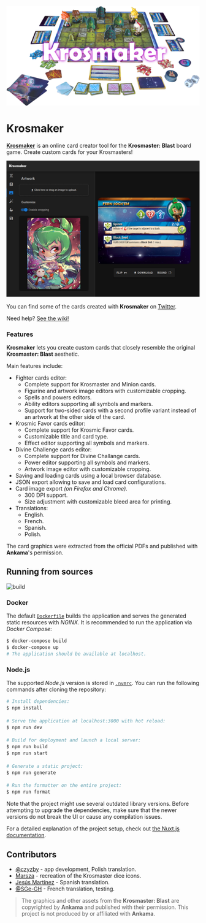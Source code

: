![Krosmaker](.github/images/banner.png)

# Krosmaker

[**Krosmaker**](https://krosmaker.github.io) is an online card creator
tool for the **Krosmaster: Blast** board game. Create custom cards for
your Krosmasters!

![Sample](.github/images/screenshot.png)

You can find some of the cards created with **Krosmaker** on
[Twitter](https://twitter.com/krosmaker).

Need help? [See the wiki!](https://github.com/krosmaker/krosmaker/wiki)

### Features

**Krosmaker** lets you create custom cards that closely resemble
the original **Krosmaster: Blast** aesthetic.

Main features include:

- Fighter cards editor:
  - Complete support for Krosmaster and Minion cards.
  - Figurine and artwork image editors with customizable cropping.
  - Spells and powers editors.
  - Ability editors supporting all symbols and markers.
  - Support for two-sided cards with a second profile variant
    instead of an artwork at the other side of the card.
- Krosmic Favor cards editor:
  - Complete support for Krosmic Favor cards.
  - Customizable title and card type.
  - Effect editor supporting all symbols and markers.
- Divine Challenge cards editor:
  - Complete support for Divine Challange cards.
  - Power editor supporting all symbols and markers.
  - Artwork image editor with customizable cropping.
- Saving and loading cards using a local browser database.
- JSON export allowing to save and load card configurations.
- Card image export _(on Firefox and Chrome)._
  - 300 DPI support.
  - Size adjustment with customizable bleed area for printing.
- Translations:
  - English.
  - French.
  - Spanish.
  - Polish.

The card graphics were extracted from the official PDFs and
published with **Ankama**'s permission.

## Running from sources

![build](https://github.com/krosmaker/krosmaker/workflows/build/badge.svg)

### Docker

The default [`Dockerfile`](Dockerfile) builds the application and serves
the generated static resources with _NGINX._ It is recommended to run
the application via _Docker Compose_:

```bash
$ docker-compose build
$ docker-compose up
# The application should be available at localhost.
```

### Node.js

The supported _Node.js_ version is stored in [`.nvmrc`](.nvmrc).
You can run the following commands after cloning the repository:

```bash
# Install dependencies:
$ npm install

# Serve the application at localhost:3000 with hot reload:
$ npm run dev

# Build for deployment and launch a local server:
$ npm run build
$ npm run start

# Generate a static project:
$ npm run generate

# Run the formatter on the entire project:
$ npm run format
```

Note that the project might use several outdated library versions.
Before attempting to upgrade the dependencies, make sure that the
newer versions do not break the UI or cause any compilation issues.

For a detailed explanation of the project setup, check out
[the Nuxt.js documentation](https://nuxtjs.org).

## Contributors

- [@czyzby](https://github.com/czyzby/) - app development, Polish translation.
- [Marsza](https://github.com/marszaa/) - recreation of the Krosmaster dice icons.
- [Jesús Martínez](https://krosarchive.es/) - Spanish translation.
- [@SGe-GH](https://github.com/SGe-GH) - French translation, testing.

> The graphics and other assets from the **Krosmaster: Blast**
> are copyrighted by **Ankama** and published with their permission.
> This project is not produced by or affiliated with **Ankama**.
